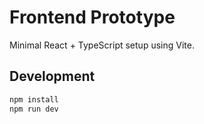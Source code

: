 # Frontend Prototype

Minimal React + TypeScript setup using Vite.

## Development

```bash
npm install
npm run dev
```
